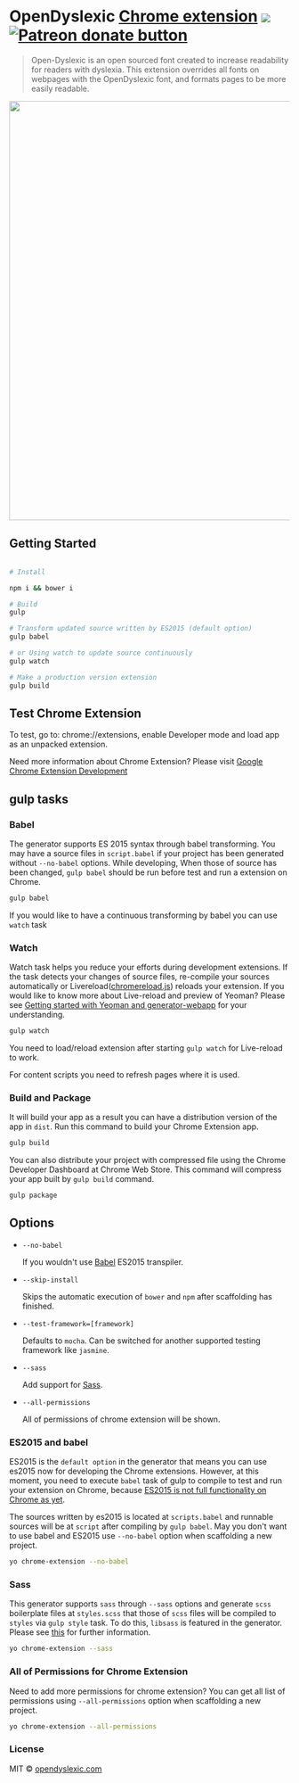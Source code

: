 # OpenDyslexic [**Chrome** extension][link-cws] [<img valign="middle" src="https://img.shields.io/chrome-web-store/v/cdnapgfjopgaggbmfgbiinmmbdcglnam.svg?label=%20">][link-cws] <span class="badge-patreon"><a href="https://www.patreon.com/RobertJGabriel" title="Donate to this project using Patreon"><img src="https://img.shields.io/badge/patreon-donate-yellow.svg" alt="Patreon donate button" /></a></span>
> Open-Dyslexic is an open sourced font created to increase readability for readers with dyslexia. This extension overrides all fonts on webpages with the OpenDyslexic font, and formats pages to be more easily readable.

<img src=".app/images/readme.png" width="752">

## Getting Started

```sh

# Install

npm i && bower i

# Build
gulp

# Transform updated source written by ES2015 (default option)
gulp babel

# or Using watch to update source continuously
gulp watch

# Make a production version extension
gulp build
```

## Test Chrome Extension

To test, go to: chrome://extensions, enable Developer mode and load app as an unpacked extension.

Need more information about Chrome Extension? Please visit [Google Chrome Extension Development](http://developer.chrome.com/extensions/devguide.html)

## gulp tasks

### Babel

The generator supports ES 2015 syntax through babel transforming. You may have a source files in `script.babel` if your project has been generated without `--no-babel` options. While developing, When those of source has been changed, `gulp babel` should be run before test and run a extension on Chrome.

```sh
gulp babel
```

If you would like to have a continuous transforming by babel you can use `watch` task

### Watch

Watch task helps you reduce your efforts during development extensions. If the task detects your changes of source files, re-compile your sources automatically or Livereload([chromereload.js](https://github.com/yeoman/generator-chrome-extension/blob/master/app/templates/scripts/chromereload.js)) reloads your extension. If you would like to know more about Live-reload and preview of Yeoman? Please see [Getting started with Yeoman and generator-webapp](http://youtu.be/zBt2g9ekiug?t=3m51s) for your understanding.

```bash
gulp watch
```

You need to load/reload extension after starting `gulp watch` for Live-reload to work.

For content scripts you need to refresh pages where it is used.

### Build and Package

It will build your app as a result you can have a distribution version of the app in `dist`. Run this command to build your Chrome Extension app.

```bash
gulp build
```

You can also distribute your project with compressed file using the Chrome Developer Dashboard at Chrome Web Store. This command will compress your app built by `gulp build` command.

```bash
gulp package
```

## Options

* `--no-babel`

  If you wouldn't use [Babel](https://babeljs.io/) ES2015 transpiler.

* `--skip-install`

  Skips the automatic execution of `bower` and `npm` after
  scaffolding has finished.

* `--test-framework=[framework]`

  Defaults to `mocha`. Can be switched for
  another supported testing framework like `jasmine`.

* `--sass`

  Add support for [Sass](http://sass-lang.com/libsass).

* `--all-permissions`

  All of permissions of chrome extension will be shown.

### ES2015 and babel

ES2015 is the `default option` in the generator that means you can use es2015 now for developing the Chrome extensions. However, at this moment, you need to execute `babel` task of gulp to compile to test and run your extension on Chrome, because [ES2015 is not full functionality on Chrome as yet](http://kangax.github.io/compat-table/es6/).

The sources written by es2015 is located at `scripts.babel` and runnable sources will be at `script` after compiling by `gulp babel`. May you don't want to use babel and ES2015 use `--no-babel` option when scaffolding a new project.

```sh
yo chrome-extension --no-babel
```

### Sass

This generator supports `sass` through `--sass` options and generate `scss` boilerplate files at `styles.scss` that those of `scss` files will be compiled to `styles` via `gulp style` task. To do this, `libsass` is featured in the generator. Please see [this](https://github.com/yeoman/generator-gulp-webapp#libsass) for further information.

```sh
yo chrome-extension --sass
```

### All of Permissions for Chrome Extension

Need to add more permissions for chrome extension? You can get all list of permissions using `--all-permissions` option when scaffolding a new project.

```sh
yo chrome-extension --all-permissions
```
### License

MIT © [opendyslexic.com](https://opendyslexic.com)

[npm-image]: https://badge.fury.io/js/opendyslexic-chrome.svg
[npm-url]: https://npmjs.org/package/opendyslexic-chrome
[travis-image]: https://travis-ci.org/antijingoist/opendyslexic-chrome.svg?branch=master
[travis-url]: https://www.travis-ci.com/antijingoist/opendyslexic-chrome
[link-cws]: https://chrome.google.com/webstore/detail/opendyslexic/cdnapgfjopgaggbmfgbiinmmbdcglnam/support?hl=en "Version published on Chrome Web Store"
